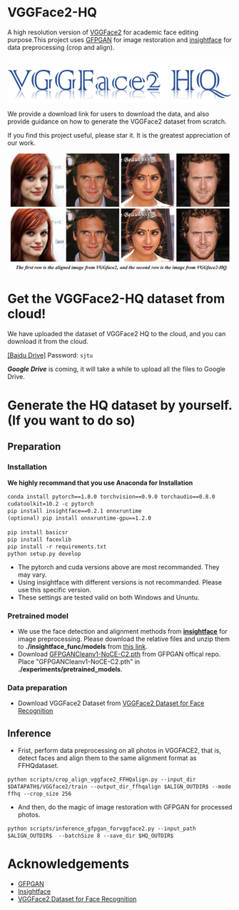 # VGGFace2-HQ
A high resolution version of [VGGFace2](https://github.com/ox-vgg/vgg_face2) for academic face editing purpose.This project uses [GFPGAN](https://github.com/TencentARC/GFPGAN) for image restoration and [insightface](https://github.com/deepinsight/insightface) for data preprocessing (crop and align).

[![logo](./VGGFace2-HQ.png)](https://github.com/NNNNAI/VGGFace2-HQ)

We provide a download link for users to download the data, and also provide guidance on how to generate the VGGFace2 dataset from scratch.

If you find this project useful, please star it. It is the greatest appreciation of our work.

<img src="./docs/img/vggface2_hq_compare.png"/>

# Get the VGGFace2-HQ dataset from cloud!

We have uploaded the dataset of VGGFace2 HQ to the cloud, and you can download it from the cloud.

[[Baidu Drive]](https://pan.baidu.com/s/1LwPFhgbdBj5AeoPTXgoqDw) Password: ```sjtu```

***Google Drive*** is coming, it will take a while to upload all the files to Google Drive.


# Generate the HQ dataset by yourself. (If you want to do so)
## Preparation
### Installation
**We highly recommand that you use Anaconda for Installation**
```
conda install pytorch==1.8.0 torchvision==0.9.0 torchaudio==0.8.0 cudatoolkit=10.2 -c pytorch
pip install insightface==0.2.1 onnxruntime
(optional) pip install onnxruntime-gpu==1.2.0

pip install basicsr
pip install facexlib
pip install -r requirements.txt
python setup.py develop
```
- The pytorch and cuda versions above are most recommanded. They may vary.
- Using insightface with different versions is not recommanded. Please use this specific version.
- These settings are tested valid on both Windows and Ununtu.
### Pretrained model
- We use the face detection and alignment methods from **[insightface](https://github.com/deepinsight/insightface)** for image preprocessing. Please download the relative files and unzip them to **./insightface_func/models** from [this link](https://onedrive.live.com/?authkey=%21ADJ0aAOSsc90neY&cid=4A83B6B633B029CC&id=4A83B6B633B029CC%215837&parId=4A83B6B633B029CC%215834&action=locate).
- Download [GFPGANCleanv1-NoCE-C2.pth](https://github.com/TencentARC/GFPGAN/releases/download/v0.2.0/GFPGANCleanv1-NoCE-C2.pth) from GFPGAN offical repo. Place "GFPGANCleanv1-NoCE-C2.pth" in **./experiments/pretrained_models**.

### Data preparation
- Download VGGFace2 Dataset from [VGGFace2 Dataset for Face Recognition](https://github.com/ox-vgg/vgg_face2)

## Inference

- Frist, perform data preprocessing on all photos in VGGFACE2, that is, detect faces and align them to the same alignment format as FFHQdataset.
```
python scripts/crop_align_vggface2_FFHQalign.py --input_dir $DATAPATH$/VGGface2/train --output_dir_ffhqalign $ALIGN_OUTDIR$ --mode ffhq --crop_size 256
```
- And then, do the magic of image restoration with GFPGAN for processed photos.
```
python scripts/inference_gfpgan_forvggface2.py --input_path $ALIGN_OUTDIR$  --batchSize 8 --save_dir $HQ_OUTDIR$
```
# Acknowledgements

<!--ts-->
* [GFPGAN](https://github.com/TencentARC/GFPGAN)
* [Insightface](https://github.com/deepinsight/insightface)
* [VGGFace2 Dataset for Face Recognition](https://github.com/ox-vgg/vgg_face2)
<!--te-->
